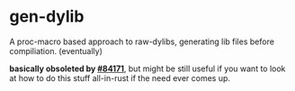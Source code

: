 # gen-dylib

A proc-macro based approach to raw-dylibs, generating lib files before compiliation. (eventually)

**basically obsoleted by [#84171](https://github.com/rust-lang/rust/pull/84171)**, but might be still useful if you want to look at how to do this stuff all-in-rust if the need ever comes up.